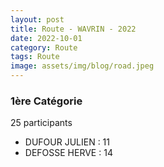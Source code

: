 ```yaml
---
layout: post
title: Route - WAVRIN - 2022
date: 2022-10-01
category: Route
tags: Route
image: assets/img/blog/road.jpeg
---
```


### 1ère Catégorie
25 participants
- DUFOUR JULIEN : 11
- DEFOSSE HERVE : 14
